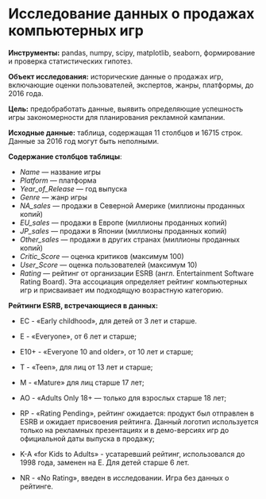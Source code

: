 # Исследование данных о продажах компьютерных игр

**Инструменты:** pandas, numpy, scipy, matplotlib, seaborn, формирование и проверка статистических гипотез. 

**Объект исследования:** исторические данные о продажах игр, включающие оценки пользователей, экспертов, жанры, платформы, до 2016 года.

**Цель:** предобработать данные, выявить определяющие успешность игры закономерности для планирования рекламной кампании.

**Исходные данные:** таблица, содержащая 11 столбцов и 16715 строк. Данные за 2016 год могут быть неполными.

**Содержание столбцов таблицы**:
- *Name* — название игры
- *Platform* — платформа
- *Year_of_Release* — год выпуска
- *Genre* — жанр игры
- *NA_sales* — продажи в Северной Америке (миллионы проданных копий)
- *EU_sales* — продажи в Европе (миллионы проданных копий)
- *JP_sales* — продажи в Японии (миллионы проданных копий)
- *Other_sales* — продажи в других странах (миллионы проданных копий)
- *Critic_Score* — оценка критиков (максимум 100)
- *User_Score* — оценка пользователей (максимум 10)
- *Rating* — рейтинг от организации ESRB (англ. Entertainment Software Rating Board). Эта ассоциация определяет рейтинг компьютерных игр и присваивает им подходящую возрастную категорию.

**Рейтинги ESRB, встречающиеся в данных:**

- EC - «Early childhood», для детей от 3 лет и старше.
- E - «Everyone», от 6 лет и старше;
- E10+ - «Everyone 10 and older», от 10 лет и старше;
- T - «Teen», для лиц от 13 лет и старше;
- M - «Mature» для лиц старше 17 лет;
- AO - «Adults Only 18+ — только для взрослых старше 18 лет;
- RP - «Rating Pending», рейтинг ожидается: продукт был отправлен в ESRB и ожидает присвоения рейтинга. Данный логотип используется только на рекламных презентациях и в демо-версиях игр до официальной даты выпуска в продажу;
- K-A «for Kids to Adults» - усатаревший рейтинг, использовался до 1998 года, заменен на Е. Для детей старше 6 лет.


- NR - «No Rating», введен в исследовании. Игра без данных о рейтинге.
